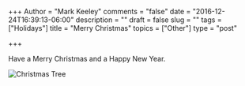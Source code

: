 +++
Author = "Mark Keeley"
comments = "false"
date = "2016-12-24T16:39:13-06:00"
description = ""
draft = false
slug = ""
tags = ["Holidays"]
title = "Merry Christmas"
topics = ["Other"]
type = "post"

+++

Have a Merry Christmas and a Happy New Year.

![Christmas Tree](/media/christmastree.jpg "Behold the palm tree Christmas tree")
<!--more-->
